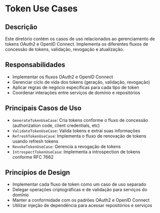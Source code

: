 # Token Use Cases

## Descrição

Este diretório contém os casos de uso relacionados ao gerenciamento de tokens OAuth2 e OpenID Connect. Implementa os diferentes fluxos de concessão de tokens, validação, revogação e atualização.

## Responsabilidades

- Implementar os fluxos OAuth2 e OpenID Connect
- Gerenciar ciclo de vida dos tokens (geração, validação, revogação)
- Aplicar regras de negócio específicas para cada tipo de token
- Coordenar interações entre serviços de domínio e repositórios

## Principais Casos de Uso

- `GenerateTokenUseCase`: Cria tokens conforme o fluxo de concessão (authorization code, client credentials, etc)
- `ValidateTokenUseCase`: Valida tokens e extrai suas informações
- `RefreshTokenUseCase`: Implementa o fluxo de renovação de tokens usando refresh tokens
- `RevokeTokenUseCase`: Gerencia a revogação de tokens
- `IntrospectTokenUseCase`: Implementa a introspection de tokens conforme RFC 7662

## Princípios de Design

- Implementar cada fluxo de token como um caso de uso separado
- Delegar operações criptográficas e de validação para serviços do domínio
- Manter a conformidade com os padrões OAuth2 e OpenID Connect
- Utilizar injeção de dependência para acessar repositórios e serviços